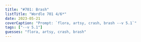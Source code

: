 ```yaml
---
title: "#701: Brash"
listTitle: "Wordle 701 4/6*"
date: 2023-05-21
coverCaption: "Prompt: `flora, artsy, crash, brash --v 5.1`"
tags: ["--v 5.1"]
guesses: "flora, artsy, crash, brash"
---
```

